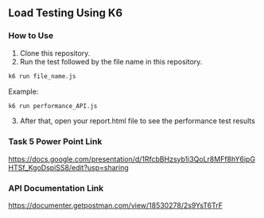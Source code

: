 ## Load Testing Using K6 

### How to Use
1. Clone this repository.
2. Run the test followed by the file name in this repository.

```bash
k6 run file_name.js
```

Example:
```bash
k6 run performance_API.js
```

3. After that, open your report.html file to see the performance test results

### Task 5 Power Point Link
https://docs.google.com/presentation/d/1RfcbBHzsyb1i3QoLr8MFf8hY6ipGHTSf_KgoDspiSS8/edit?usp=sharing

### API Documentation Link
https://documenter.getpostman.com/view/18530278/2s9YsT6TrF
